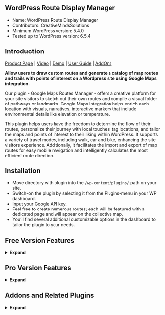 ## WordPress Route Display Manager

* Name: WordPress Route Display Manager
* Contributors: CreativeMindsSolutions
* Minimum WordPress version: 5.4.0
* Tested up to WordPress version: 6.5.4

## Introduction

[Product Page](https://www.cminds.com/wordpress-plugins-library/maps-routes-manager-plugin-for-wordpress-by-creativeminds/) | [Video](https://vimeo.com/144472757)  | [Demo](http://www.knowledgetrail.com/) | [User Guide](https://creativeminds.helpscoutdocs.com/category/534-routes-manager-cmmrm) | [AddOns](https://www.cminds.com/wordpress-plugins-library/?showfilter=No&tags=RMBND)

**Allow users to draw custom routes and generate a catalog of map routes and trails with points of interest on a Wordpress site using Google Maps integration.**

Our plugin - Google Maps Routes Manager - offers a creative platform for your site visitors to sketch out their own routes and compile a visual folder of pathways or landmarks. Google Maps Integration helps enrich each location with visuals, narratives, interactive markers that include environmental details like elevation or temperature.

This plugin helps users have the freedom to determine the flow of their routes, personalize their journey with local touches, tag locations, and tailor the maps and points of interest to their liking within WordPress. It supports a variety of travel modes, including walk, car and bike, enhancing the site visitors experience. Additionally, it facilitates the import and export of map routes for easy mobile navigation and intelligently calculates the most efficient route direction.

## Installation

* Move directory with plugin into the `/wp-content/plugins/` path on your site.
* Switch-on the plugin by selecting it from the Plugins-menu in your WP dashboard.
* Input your Google API key.
* Feel free to create numerous routes; each will be featured with a dedicated page and will appear on the collective map.
* You’ll find several additional customizable options in the dashboard to tailor the plugin to your needs.

## Free Version Features

<details><summary> <b>Expand</b> </summary>

* Sketch paths directly on Google Maps.
* Attach illustrative images to each path.
* Display the complete collection of paths on a summary page.

</details>

## Pro Version Features

<details><summary> <b>Expand</b> </summary>

* **KML/GPX File Handling**: You can bring in routes from devices that create KML/GPX files, like smartphones and GPS units, and also send your routes back out in these formats for use elsewhere.
* **Weather and Elevation Insights**: Each route comes to life with local weather details and an elevation profile, along with stats like distance covered, average speed, and highest point reached.
* **Visual and Media Additions**: Enhance each route and location with your own photos and videos for a richer story.
* **Route Categorization**: Organize your routes into categories for streamlined searching and sorting.
* **Shortcode Integration**: Embed maps and location details into your content with a variety of supported shortcodes.
* **Tagging System**: Apply tags to your routes for finer control over filtering.
* **Robust Search Functionality**: Find routes easily by searching for keywords in the trail descriptions, locations, and names.
* **Icon Customization**: Choose from a range of icons or upload your own for a personalized touch.
* **CM Map Locations Compatibility**: Combine routes and specific locations on a single map for a comprehensive view.
* **Difficulty and Grade Taxonomies**: Classify your routes further with custom difficulty levels and grades.
* **Extensive Customization Options**: Tailor the plugin’s appearance and functionality to fit your site’s needs perfectly.

</details>

## Addons and Related Plugins

<details><summary> <b>Expand</b> </summary>

* [Routes Manager PeepSo Integration](https://www.cminds.com/wordpress-plugins-library/cm-routes-manager-peepso-integration-addon-wordpress/)
* [Routes Manager Custom Feilds](https://www.cminds.com/wordpress-plugins-library/google-maps-routes-manager-plugin-for-wordpress-by-creativeminds/)
* [Routes Manager Anonymous Posting](https://www.cminds.com/wordpress-plugins-library/routes-manager-anonymous-user-posting-wordpress/)
* [Routes Manager Strava Integration](https://www.cminds.com/wordpress-plugins-library/routes-manager-strava-addon-wordpress/)
* [Locations Manager](https://www.cminds.com/wordpress-plugins-library/google-maps-locations-plugin-for-wordpress-by-creativeminds)

</details>
